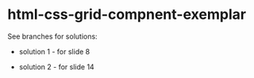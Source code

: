 # html-css-grid-compnent-exemplar

See branches for solutions:

- solution 1 - for slide 8

- solution 2 - for slide 14
